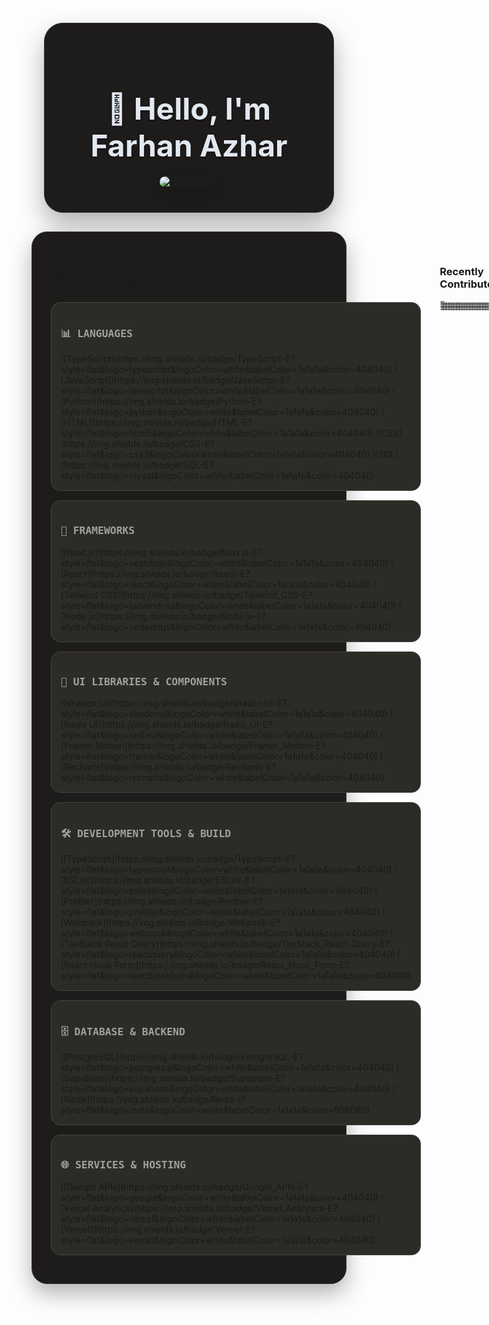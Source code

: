 <div align="center">
  
<!-- Custom Dark Header -->
<div style="background: #1e1b1b; padding: 40px; border-radius: 30px; margin: 20px; box-shadow: 0 20px 40px rgba(0,0,0,0.3); border: 1px solid #3c3633;">
  
<h1 style="color: #e2e8f0; font-size: 3rem; margin-bottom: 20px; text-shadow: 0 2px 4px rgba(0,0,0,0.3);">
  👋 Hello, I'm Farhan Azhar
</h1>

<img src="https://readme-typing-svg.demolab.com?font=Plus+Jakarta+Sans&weight=500&size=24&duration=4000&pause=1000&color=818cf8&center=true&vCenter=true&random=false&width=600&lines=Developer;Content+Creator;Video+Specialist;Branding+%26+Marketing" alt="Typing SVG" style="border-radius: 15px; box-shadow: 0 10px 25px rgba(0,0,0,0.2);" />

</div>

</div>


<div style="background: #1e1b1b; padding: 30px; border-radius: 25px; margin: 30px 0; box-shadow: 0 15px 35px rgba(0,0,0,0.3); border: 1px solid #3c3633;">

<div style="display: flex; gap: 30px; align-items: flex-start;">

<!-- Technologies & Tools Section -->
<div style="flex: 1;">

## 🛠️ Technologies & Tools

<div style="background: #2c2b25; padding: 15px; border-radius: 15px; margin: 15px 0; border: 1px solid #444441;">

<h3 style="font-family: 'JetBrains Mono', 'Fira Code', 'Consolas', monospace; color: #a0a0a0;">📊 LANGUAGES</h3>
![TypeScript](https://img.shields.io/badge/TypeScript-E?style=flat&logo=typescript&logoColor=white&labelColor=1a1a1a&color=404040)
![JavaScript](https://img.shields.io/badge/JavaScript-E?style=flat&logo=javascript&logoColor=white&labelColor=1a1a1a&color=404040)
![Python](https://img.shields.io/badge/Python-E?style=flat&logo=python&logoColor=white&labelColor=1a1a1a&color=404040)
![HTML](https://img.shields.io/badge/HTML-E?style=flat&logo=html5&logoColor=white&labelColor=1a1a1a&color=404040)
![CSS](https://img.shields.io/badge/CSS-E?style=flat&logo=css3&logoColor=white&labelColor=1a1a1a&color=404040)
![SQL](https://img.shields.io/badge/SQL-E?style=flat&logo=mysql&logoColor=white&labelColor=1a1a1a&color=404040)

</div>

<div style="background: #2c2b25; padding: 15px; border-radius: 15px; margin: 15px 0; border: 1px solid #444441;">

<h3 style="font-family: 'JetBrains Mono', 'Fira Code', 'Consolas', monospace; color: #a0a0a0;">🚀 FRAMEWORKS</h3>
![Next.js](https://img.shields.io/badge/Next.js-E?style=flat&logo=nextdotjs&logoColor=white&labelColor=1a1a1a&color=404040)
![React](https://img.shields.io/badge/React-E?style=flat&logo=react&logoColor=white&labelColor=1a1a1a&color=404040)
![Tailwind CSS](https://img.shields.io/badge/Tailwind_CSS-E?style=flat&logo=tailwindcss&logoColor=white&labelColor=1a1a1a&color=404040)
![Node.js](https://img.shields.io/badge/Node.js-E?style=flat&logo=nodedotjs&logoColor=white&labelColor=1a1a1a&color=404040)

</div>

<div style="background: #2c2b25; padding: 15px; border-radius: 15px; margin: 15px 0; border: 1px solid #444441;">

<h3 style="font-family: 'JetBrains Mono', 'Fira Code', 'Consolas', monospace; color: #a0a0a0;">🎯 UI LIBRARIES & COMPONENTS</h3>
![shadcn/ui](https://img.shields.io/badge/shadcn/ui-E?style=flat&logo=shadcnui&logoColor=white&labelColor=1a1a1a&color=404040)
![Radix UI](https://img.shields.io/badge/Radix_UI-E?style=flat&logo=radixui&logoColor=white&labelColor=1a1a1a&color=404040)
![Framer Motion](https://img.shields.io/badge/Framer_Motion-E?style=flat&logo=framer&logoColor=white&labelColor=1a1a1a&color=404040)
![Recharts](https://img.shields.io/badge/Recharts-E?style=flat&logo=recharts&logoColor=white&labelColor=1a1a1a&color=404040)

</div>

<div style="background: #2c2b25; padding: 15px; border-radius: 15px; margin: 15px 0; border: 1px solid #444441;">

<h3 style="font-family: 'JetBrains Mono', 'Fira Code', 'Consolas', monospace; color: #a0a0a0;">🛠️ DEVELOPMENT TOOLS & BUILD</h3>
![TypeScript](https://img.shields.io/badge/TypeScript-E?style=flat&logo=typescript&logoColor=white&labelColor=1a1a1a&color=404040)
![ESLint](https://img.shields.io/badge/ESLint-E?style=flat&logo=eslint&logoColor=white&labelColor=1a1a1a&color=404040)
![Prettier](https://img.shields.io/badge/Prettier-E?style=flat&logo=prettier&logoColor=white&labelColor=1a1a1a&color=404040)
![Webpack](https://img.shields.io/badge/Webpack-E?style=flat&logo=webpack&logoColor=white&labelColor=1a1a1a&color=404040)
![TanStack React Query](https://img.shields.io/badge/TanStack_React_Query-E?style=flat&logo=reactquery&logoColor=white&labelColor=1a1a1a&color=404040)
![React Hook Form](https://img.shields.io/badge/React_Hook_Form-E?style=flat&logo=reacthookform&logoColor=white&labelColor=1a1a1a&color=404040)

</div>

<div style="background: #2c2b25; padding: 15px; border-radius: 15px; margin: 15px 0; border: 1px solid #444441;">

<h3 style="font-family: 'JetBrains Mono', 'Fira Code', 'Consolas', monospace; color: #a0a0a0;">🗄️ DATABASE & BACKEND</h3>
![PostgreSQL](https://img.shields.io/badge/PostgreSQL-E?style=flat&logo=postgresql&logoColor=white&labelColor=1a1a1a&color=404040)
![Supabase](https://img.shields.io/badge/Supabase-E?style=flat&logo=supabase&logoColor=white&labelColor=1a1a1a&color=404040)
![Redis](https://img.shields.io/badge/Redis-I?style=flat&logo=redis&logoColor=white&labelColor=1a1a1a&color=808080)

</div>

<div style="background: #2c2b25; padding: 15px; border-radius: 15px; margin: 15px 0; border: 1px solid #444441;">

<h3 style="font-family: 'JetBrains Mono', 'Fira Code', 'Consolas', monospace; color: #a0a0a0;">🌐 SERVICES & HOSTING</h3>
![Google APIs](https://img.shields.io/badge/Google_APIs-E?style=flat&logo=google&logoColor=white&labelColor=1a1a1a&color=404040)
![Vercel Analytics](https://img.shields.io/badge/Vercel_Analytics-E?style=flat&logo=vercel&logoColor=white&labelColor=1a1a1a&color=404040)
![Vercel](https://img.shields.io/badge/Vercel-E?style=flat&logo=vercel&logoColor=white&labelColor=1a1a1a&color=404040)

</div>

</div>

<!-- GitHub Statistics Section -->
<div style="flex: 1;">


### Recently Contributed

<div align="center">
  
![Snake eating my contributions](https://raw.githubusercontent.com/farhanoic/farhanoic/output/github-contribution-grid-snake-dark.svg)

</div>

</div>

---

<div style="background: #1e1b1b; padding: 30px; border-radius: 25px; margin: 30px 0; box-shadow: 0 15px 35px rgba(0,0,0,0.3); border: 1px solid #3c3633;">

## 🌐 Connect with Me

<div align="center">
  
<div style="background: #2c2b25; padding: 20px; border-radius: 20px; margin: 20px 0; border: 1px solid #444441;">
  
[![LinkedIn](https://img.shields.io/badge/LinkedIn-0A66C2?style=flat&logo=linkedin&logoColor=white&labelColor=2c2b25&color=818cf8)](https://www.linkedin.com/in/farhanoic/)
[![Portfolio](https://img.shields.io/badge/Portfolio-FF5722?style=flat&logo=google-chrome&logoColor=white&labelColor=2c2b25&color=818cf8)](https://www.farhanoic.me/)

</div>

</div>

</div>

<div align="center">
  <div style="background: #2c2b25; padding: 20px; border-radius: 20px; margin: 20px 0; border: 1px solid #444441; box-shadow: 0 8px 20px rgba(0,0,0,0.2);">
    <img src="https://komarev.com/ghpvc/?username=farhanoic&color=818cf8&style=flat&label=Profile+Views" alt="Profile views" style="border-radius: 10px;" />
  </div>
</div>

<div align="center">
  <div style="background: #2c2b25; padding: 25px; border-radius: 20px; margin: 20px 0; border: 1px solid #444441; box-shadow: 0 10px 25px rgba(0,0,0,0.2);">
    <h3 style="color: #818cf8; margin: 0; font-size: 1.2rem; font-weight: 500; letter-spacing: 0.5px;"> "Code is like humor. When you have to explain it, it's bad." - Cory House</h3>
  </div>
</div>
